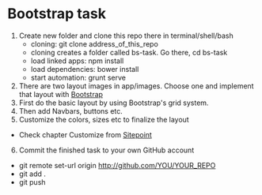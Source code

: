 # Bootstrap task
1. Create new folder and clone this repo there in terminal/shell/bash
    * cloning: git clone address_of_this_repo
    * cloning creates a folder called bs-task. Go there, cd bs-task
    * load linked apps: npm install
    * load dependencies: bower install
    * start automation: grunt serve
2. There are two layout images in app/images. Choose one and implement that layout with [Bootstrap](http://www.w3schools.com/bootstrap/)
3. First do the basic layout by using Bootstrap's grid system.
4. Then add Navbars, buttons etc.
5. Customize the colors, sizes etc to finalize the layout
  * Check chapter Customize from [Sitepoint](http://www.sitepoint.com/bootstrap-sass-installation-and-customisation/)
6. Commit the finished task to your own GitHub account
  * git remote set-url origin http://github.com/YOU/YOUR_REPO
  * git add .
  * git push
